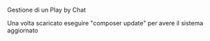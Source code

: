 Gestione di un Play by Chat

Una volta scaricato eseguire "composer update" per avere il sistema aggiornato
